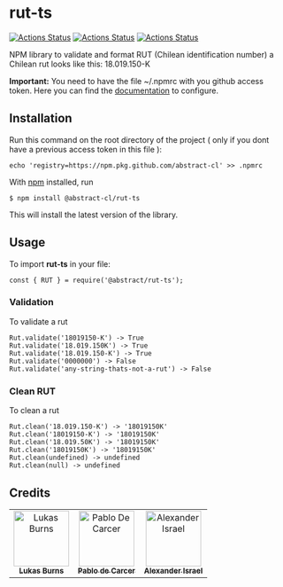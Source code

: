 # rut-ts

[![Actions Status](https://github.com/abstract-cl/rut-ts/workflows/Test/badge.svg)](https://github.com/abstract-cl/rut-ts)
[![Actions Status](https://github.com/abstract-cl/rut-ts/workflows/Lint/badge.svg)](https://github.com/abstract-cl/rut-ts)
[![Actions Status](https://github.com/abstract-cl/rut-ts/workflows/Audit/badge.svg)](https://github.com/abstract-cl/rut-ts)

NPM library to validate and format RUT (Chilean identification number)
a Chilean rut looks like this: 18.019.150-K

**Important:**
You need to have the file ~/.npmrc with you github access token. Here you can find the [documentation](https://help.github.com/es/github/managing-packages-with-github-packages/configuring-npm-for-use-with-github-packages#) to configure.

## Installation

Run this command on the root directory of the project ( only if you dont have a previous access token in this file ):

    echo 'registry=https://npm.pkg.github.com/abstract-cl' >> .npmrc

With [npm](https://npmjs.org/) installed, run

    $ npm install @abstract-cl/rut-ts

This will install the latest version of the library.

## Usage

To import **rut-ts** in your file:

    const { RUT } = require('@abstract/rut-ts');

### Validation

To validate a rut

    Rut.validate('18019150-K') -> True
    Rut.validate('18.019.150K') -> True
    Rut.validate('18.019.150-K') -> True
    Rut.validate('0000000') -> False
    Rut.validate('any-string-thats-not-a-rut') -> False

### Clean RUT

To clean a rut

    Rut.clean('18.019.150-K') -> '18019150K'
    Rut.clean('18019150-K') -> '18019150K'
    Rut.clean('18.019.50K') -> '18019150K'
    Rut.clean('18019150K') -> '18019150K'
    Rut.clean(undefined) -> undefined
    Rut.clean(null) -> undefined

## Credits

<table>
  <tr>
    <td align="center"><a href="https://github.com/lukasburns"><img src="https://avatars3.githubusercontent.com/u/3072268?s=400&u=e50ff940e5407a4299d4446a1cfe26b20753fb46&v=4" width="100px;" alt="Lukas Burns"/><br /><sub><b>Lukas Burns</b></sub></a></td>
    <td align="center"><a href="https://github.com/pdecarcer"><img src="https://avatars2.githubusercontent.com/u/298465?s=400&v=4" width="100px;" alt="Pablo De Carcer"/><br /><sub><b>Pablo de Carcer</b></sub></a></td>
    <td align="center"><a href="https://github.com/adisrael"><img src="https://avatars.githubusercontent.com/u/17645654?s=400&u=5be8ff29b6ba467167e400e11aa70f0a2e7577c1&v=4" width="100px;" alt="Alexander Israel"/><br /><sub><b>Alexander Israel</b></sub></a></td>
  </tr>
</table>
